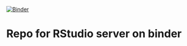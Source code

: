 [![Binder](https://mybinder.org/badge_logo.svg)](https://mybinder.org/v2/gh/liao961120/rstudio-binder/master?urlpath=rstudio)

# Repo for RStudio server on binder

